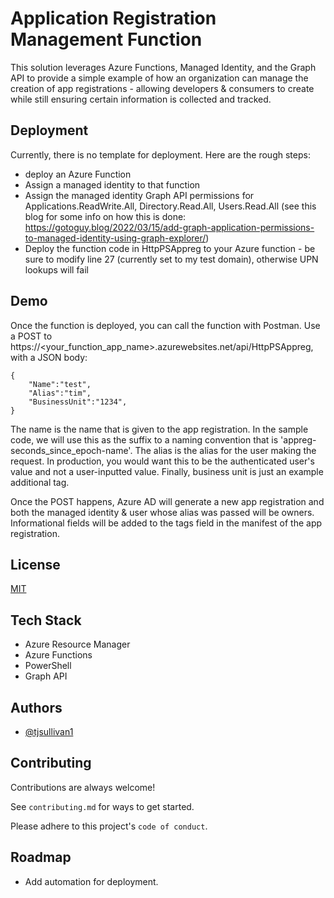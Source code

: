 
# Application Registration Management Function

This solution leverages Azure Functions, Managed Identity, and the Graph API to provide a simple example of how an organization can manage the creation of app registrations - allowing developers & consumers to create while still ensuring certain information is collected and tracked. 


## Deployment

Currently, there is no template for deployment. Here are the rough steps:

- deploy an Azure Function
- Assign a managed identity to that function
- Assign the managed identity Graph API permissions for Applications.ReadWrite.All, Directory.Read.All, Users.Read.All (see this blog for some info on how this is done: https://gotoguy.blog/2022/03/15/add-graph-application-permissions-to-managed-identity-using-graph-explorer/) 
- Deploy the function code in HttpPSAppreg to your Azure function - be sure to modify line 27 (currently set to my test domain), otherwise UPN lookups will fail


## Demo

Once the function is deployed, you can call the function with Postman. Use a POST to https://<your_function_app_name>.azurewebsites.net/api/HttpPSAppreg, with a JSON body:
```
{
    "Name":"test",
    "Alias":"tim",
    "BusinessUnit":"1234",
}
```

The name is the name that is given to the app registration. In the sample code, we will use this as the suffix to a naming convention that is 'appreg-seconds_since_epoch-name'. The alias is the alias for the user making the request. In production, you would want this to be the authenticated user's value and not a user-inputted value. Finally, business unit is just an example additional tag.

Once the POST happens, Azure AD will generate a new app registration and both the managed identity & user whose alias was passed will be owners. Informational fields will be added to the tags field in the manifest of the app registration. 

## License

[MIT](https://choosealicense.com/licenses/mit/)


## Tech Stack

- Azure Resource Manager
- Azure Functions
- PowerShell
- Graph API
## Authors

- [@tjsullivan1](https://www.github.com/tjsullivan1)


## Contributing

Contributions are always welcome!

See `contributing.md` for ways to get started.

Please adhere to this project's `code of conduct`.


## Roadmap

- Add automation for deployment.
